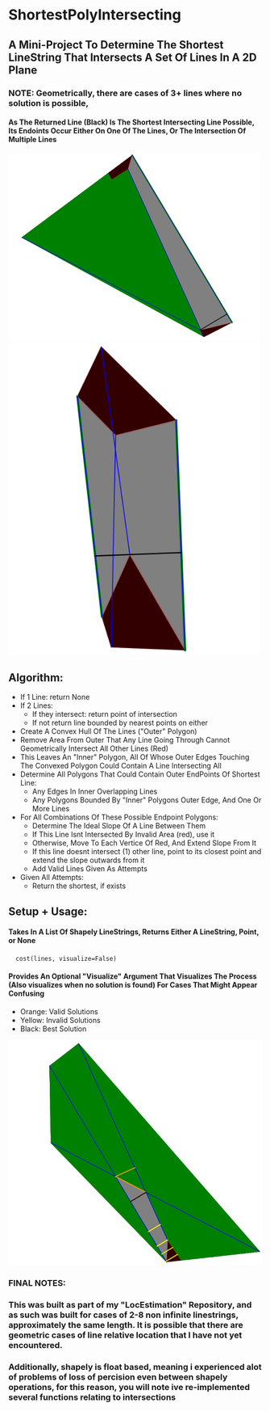 # ShortestPolyIntersecting

## A Mini-Project To Determine The Shortest LineString That Intersects A Set Of Lines In A 2D Plane

### NOTE: Geometrically, there are cases of 3+ lines where no solution is possible, 


#### As The Returned Line (Black) Is The Shortest Intersecting Line Possible, Its Endoints Occur Either On One Of The Lines, Or The Intersection Of Multiple Lines

<img src="https://github.com/lduncan1712/ShortestPolyIntersecting/blob/main/visuals/Screenshot%202025-01-20%20213842.png" alt="Example 1" width="500">
<img src="https://github.com/lduncan1712/ShortestPolyIntersecting/blob/main/visuals/Screenshot%202025-01-20%20214300.png" alt="Example 2" width="500">




## Algorithm:
- If 1 Line: return None
- If 2 Lines:
  - If they intersect: return point of intersection
  - If not return line bounded by nearest points on either
- Create A Convex Hull Of The Lines ("Outer" Polygon)
- Remove Area From Outer That Any Line Going Through Cannot Geometrically Intersect All Other Lines (Red)
- This Leaves An "Inner" Polygon, All Of Whose Outer Edges Touching The Convexed Polygon Could Contain A Line Intersecting All
- Determine All Polygons That Could Contain Outer EndPoints Of Shortest Line:
    - Any Edges In Inner Overlapping Lines
    - Any Polygons Bounded By "Inner" Polygons Outer Edge, And One Or More Lines
- For All Combinations Of These Possible Endpoint Polygons:
    - Determine The Ideal Slope Of A Line Between Them
    - If This Line Isnt Intersected By Invalid Area (red), use it
    - Otherwise, Move To Each Vertice Of Red, And Extend Slope From It
    - If this line doesnt intersect (1) other line, point to its closest point and extend the slope outwards from it
    - Add Valid Lines Given As Attempts
- Given All Attempts:
    - Return the shortest, if exists



## Setup + Usage:
#### Takes In A List Of Shapely LineStrings, Returns Either A LineString, Point, or None
```
  cost(lines, visualize=False)
```
#### Provides An Optional "Visualize" Argument That Visualizes The Process (Also visualizes when no solution is found) For Cases That Might Appear Confusing
- Orange: Valid Solutions
- Yellow: Invalid Solutions
- Black: Best Solution

![Example 3](https://github.com/lduncan1712/ShortestPolyIntersecting/blob/main/visuals/Screenshot%202025-01-20%20220801.png)


### FINAL NOTES:
### This was built as part of my "LocEstimation" Repository, and as such was built for cases of 2-8 non infinite linestrings, approximately the same length. It is possible that there are geometric cases of line relative location that I have not yet encountered.

### Additionally, shapely is float based, meaning i experienced alot of problems of loss of percision even between shapely operations, for this reason, you will note ive re-implemented several functions relating to intersections



